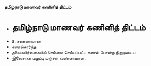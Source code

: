 **தமிழ்நாடு மாணவர் கணினித் திட்டம்**
- # தமிழ்நாடு மாணவர் கணினித் திட்டம்
- a. சணலாலான
- சணல்சார்ந்த
- தலைமயிர்வகையில் செம்மை செய்யப்பட்ட சணல் போன்ற நிறமுடைய
- இலேசான பழுப்பு மஞ்சள் வண்ணமான.

